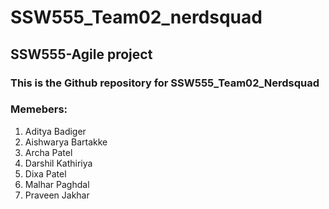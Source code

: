 # SSW555_Team02_nerdsquad
## SSW555-Agile project 
### This is the Github repository for SSW555_Team02_Nerdsquad

### Memebers:
1. Aditya Badiger
2. Aishwarya Bartakke
3. Archa Patel
4. Darshil Kathiriya
5. Dixa Patel
6. Malhar Paghdal
7. Praveen Jakhar
